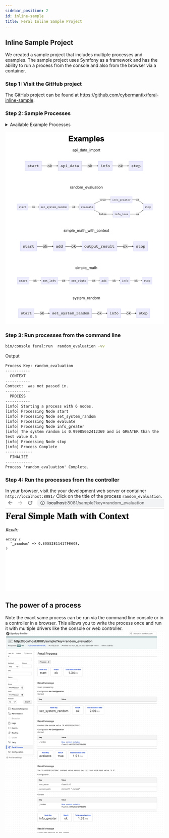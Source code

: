 ```yaml
---
sidebar_position: 2
id: inline-sample
title: Feral Inline Sample Project
---
```


## Inline Sample Project

We created a sample project that includes multiple processes and examples. The sample project uses Symfony as a framework and has the ability to run a process from the console and also from the browser via a container. 



### Step 1: Visit the GitHub project 

The GitHub project can be found at https://github.com/cybermantix/feral-inline-sample.

### Step 2: Sample Processes

<details>
  <summary>Available Example Processes</summary>
  <div>
    <div>Here is a list of the processes available in the sample app</div>
    <br/>
    <ul>
       <li>api_data_import</li>
       <li>random_evaluation</li>
       <li>simple_math_with_context</li>
       <li>simple_math</li>
       <li>system_random</li>
       <li>test_process</li>
    </ul>
  </div>
</details>

![Sample Process Graphs](img/sample-process-graphs.png "Sample Process Graphs")

### Step 3: Run processes from the command line
```bash
bin/console feral:run  random_evaluation -vv
```
Output
```shell
Process Key: random_evaluation
-----------
  CONTEXT
-----------
Context:  was not passed in.
-----------
  PROCESS
-----------
[info] Starting a process with 6 nodes.
[info] Processing Node start
[info] Processing Node set_system_random
[info] Processing Node evaluate
[info] Processing Node info_greater
[info] The system random is 0.99985052412369 and is GREATER than the test value 0.5
[info] Processing Node stop
[info] Process Complete
------------
  FINALIZE
------------
Process 'random_evaluation' Complete.
```

### Step 4: Run the processes from the controller
In your browser, visit the your development web server or container `http://localhost:8081/`
Click on the title of the process `random_evaluation`.
![Output of the random evaluation process](img/random_evaluation_via_controller.png "Random evaluation process HTML output")

## The power of a process
Note the exact same process can be run via the command line console or in a controller in a browser. This allows you to write the process once and run it with multiple drivers like the console or web controller.
![Feral Process Profiler](img/random_evaluation_profiler.png "Symfony Profiler")
